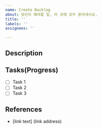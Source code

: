 ```yaml
---
name: Create Backlog
about: 당신이 해야할 일, 이 곳에 모두 쏟아내시오.
title: ''
labels: ''
assignees: ''

---
```


## Description

<!--
당신이 할 일에 대한 설명을 꼭 작성해주세요. 
주의사항
- 누구나 보면 한눈에 알아볼수있게 자세히 설명할것.
-->

## Tasks(Progress)

- [ ] Task 1
- [ ] Task 2
- [ ] Task 3

## References

- [link text] (link address)
